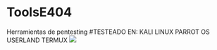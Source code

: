 # ToolsE404
Herramientas de pentesting
#TESTEADO EN:
KALI LINUX
PARROT OS
USERLAND
TERMUX
<img src="https://github.com/error404-notfound/ToolsE404/blob/master/ToolsE404.png">
